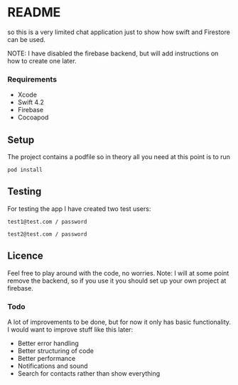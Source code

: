 # README

so this is a very limited chat application just to show how swift and Firestore can be used.

NOTE: I have disabled the firebase backend, but will add instructions on how to create one later.

### Requirements

- Xcode
- Swift 4.2
- Firebase
- Cocoapod

## Setup

The project contains a podfile so in theory all you need at this point is to run

`pod install`

## Testing

For testing the app I have created two test users:

`test1@test.com / password`

`test2@test.com / password`

## Licence

Feel free to play around with the code, no worries. Note: I will at some point remove the backend, so if you use it you should set up your own project at firebase.

### Todo

A lot of improvements to be done, but for now it only has basic functionality. I would want to improve stuff like this later:

- Better error handling
- Better structuring of code
- Better performance
- Notifications and sound
- Search for contacts rather than show everything

